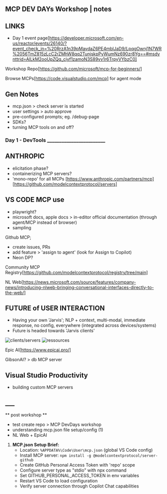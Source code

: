 ## MCP DEV DAYs Workshop | notes

## LINKS
- Day 1 event page[https://developer.microsoft.com/en-us/reactor/events/26140/?event_check_in=%20RrzA1n39pMavdaZ6PE4mblJaD9/LpqgOwnj1N7WR%2056TmZ815zLcC2rZMhW8qq2TunjskpPyWumNz690zr8Yg==#msdynttrid=AlLkM2ooUpZQq_ciyf1zamoN3S89vv1r6TrpyVYbzC0]

Workshop Repo[https://github.com/microsoft/mcp-for-beginners/]

Browse MCPs[https://code.visualstudio.com/mcp] for agent mode



## Gen Notes
- mcp.json > check server is started
- user settings > auto approve
- pre-configured prompts; eg. /debug-page
- SDKs?
- turning MCP tools on and off? 



### Day 1 - DevTools ________________________

## ANTHROPIC
- elicitation phase?
- containerizing MCP servers?
- 'mono-repo' for all MCPs
[https://www.anthropic.com/partners/mcp]
[https://github.com/modelcontextprotocol/servers]


## VS CODE MCP use
- playwright?
- microsoft docs, apple docs > in-editor official documentation (through agent/MCP instead of browser)
- sampling

Github MCP; 
- create issues, PRs 
- add feature > 'assign to agent' (look for Assign to Copilot)
- Neon DP?


Community MCP Registry[https://github.com/modelcontextprotocol/registry/tree/main]


NL Web[https://news.microsoft.com/source/features/company-news/introducing-nlweb-bringing-conversational-interfaces-directly-to-the-web/]


## FUTURE of USER INTERACTION
- Having your own 'Jarvis'; NLP + context, multi-modal, immediate response, no config, everywhere (integrated across devices/systems)
- Future is headed towards 'Jarvis clients'

![clients/servers](image.png)
![ressources](image-1.png)

Epic AI[https://www.epicai.pro/]

GibsonAI? > db MCP server


## Visual Studio Productivity
- building custom MCP servers

## ___

** post workshop **
- test create repo > MCP DevDays workshop
- understanding mcp.json file setup/config (1)
- NL Web + EpicAI

1. **MCP.json Setup Brief:**
   - Location: `%APPDATA%\Code\User\mcp.json` (global VS Code config)
   - Install MCP server: `npm install -g @modelcontextprotocol/server-github`
   - Create GitHub Personal Access Token with 'repo' scope
   - Configure server type as "stdio" with npx command
   - Set GITHUB_PERSONAL_ACCESS_TOKEN in env variables
   - Restart VS Code to load configuration
   - Verify server connection through Copilot Chat capabilities 